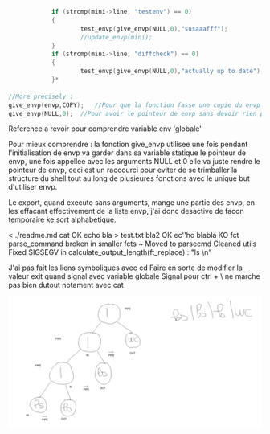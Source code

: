 ```c
			if (strcmp(mini->line, "testenv") == 0)
			{
					test_envp(give_envp(NULL,0),"susaaafff");
					//update_envp(mini);
			}
			if (strcmp(mini->line, "diffcheck") == 0)
			{
					test_envp(give_envp(NULL,0),"actually up to date");
			}*

//More precisely :
give_envp(envp,COPY);	//Pour que la fonction fasse une copie du envp que t'as fourni et retourne son pointeur, cette fct est utilisee lors de l'initialisation de mini->envp.
give_envp(NULL,0);	//Pour avoir le pointeur de envp sans devoir rien passer.
```
Reference a revoir pour comprendre variable env 'globale'

Pour mieux comprendre : la fonction give_envp utilisee une fois pendant l'initialisation de envp va garder dans sa variable statique le pointeur de envp,
une fois appellee avec les arguments NULL et 0 elle va juste rendre le pointeur de envp, ceci est un raccourci pour eviter de se trimballer la structure du shell tout au long de plusieures fonctions avec le  unique but d'utiliser envp.

Le export, quand execute sans arguments, mange une partie des envp, en les effacant effectivement de la liste envp, j'ai donc desactive de facon temporaire ke sort alphabetique.

< ./readme.md cat OK
echo bla > test.txt bla2 OK
ec''ho blabla KO
fct parse_command broken in smaller fcts
~ Moved to parsecmd
Cleaned utils
Fixed SIGSEGV in calculate_output_length(ft_replace) : "ls \n"

J'ai pas fait les liens symboliques avec cd
Faire en sorte de modifier la valeur exit quand signal avec variable globale
Signal pour ctrl + \ ne marche pas bien dutout notament avec cat

![alt text](<Screenshot from 2024-06-19 19-27-15.png>)
